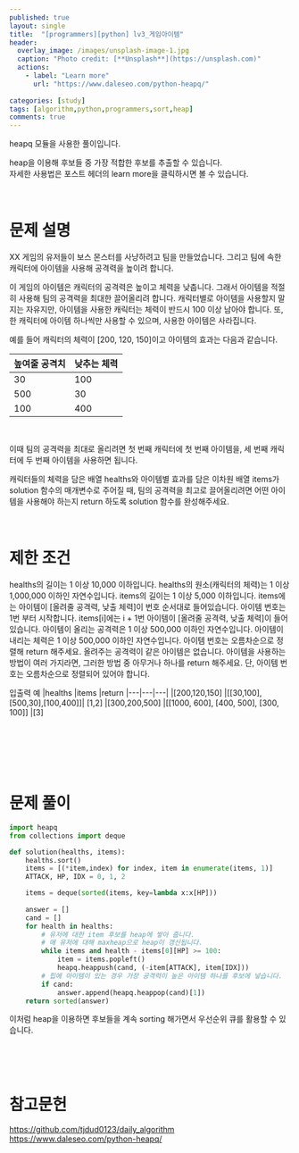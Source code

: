 ```yaml
---
published: true
layout: single
title:  "[programmers][python] lv3_게임아이템"
header:
  overlay_image: /images/unsplash-image-1.jpg
  caption: "Photo credit: [**Unsplash**](https://unsplash.com)"
  actions:
    - label: "Learn more"
      url: "https://www.daleseo.com/python-heapq/"
      
categories: [study]
tags: [algorithm,python,programmers,sort,heap]
comments: true
---
```


heapq 모듈을 사용한 풀이입니다. 

heap을 이용해 후보들 중 가장 적합한 후보를 추출할 수 있습니다.  
자세한 사용법은 포스트 헤더의 learn more을 클릭하시면 볼 수 있습니다. 

&nbsp;

# 문제 설명  
XX 게임의 유저들이 보스 몬스터를 사냥하려고 팀을 만들었습니다. 그리고 팀에 속한 캐릭터에 아이템을 사용해 공격력을 높이려 합니다.

이 게임의 아이템은 캐릭터의 공격력은 높이고 체력을 낮춥니다. 그래서 아이템을 적절히 사용해 팀의 공격력을 최대한 끌어올리려 합니다. 캐릭터별로 아이템을 사용할지 말지는 자유지만, 아이템을 사용한 캐릭터는 체력이 반드시 100 이상 남아야 합니다. 또, 한 캐릭터에 아이템 하나씩만 사용할 수 있으며, 사용한 아이템은 사라집니다.

예를 들어 캐릭터의 체력이 [200, 120, 150]이고 아이템의 효과는 다음과 같습니다.

|높여줄 공격치	|낮추는 체력
|---|---|
|30	|100|
|500|	30
|100|	400
&nbsp;

이때 팀의 공격력을 최대로 올리려면 첫 번째 캐릭터에 첫 번째 아이템을, 세 번째 캐릭터에 두 번째 아이템을 사용하면 됩니다.

캐릭터들의 체력을 담은 배열 healths와 아이템별 효과를 담은 이차원 배열 items가 solution 함수의 매개변수로 주어질 때, 팀의 공격력을 최고로 끌어올리려면 어떤 아이템을 사용해야 하는지 return 하도록 solution 함수를 완성해주세요.

&nbsp;

# 제한 조건
healths의 길이는 1 이상 10,000 이하입니다.
healths의 원소(캐릭터의 체력)는 1 이상 1,000,000 이하인 자연수입니다.
items의 길이는 1 이상 5,000 이하입니다.
items에는 아이템이 [올려줄 공격력, 낮출 체력]이 번호 순서대로 들어있습니다.
아이템 번호는 1번 부터 시작합니다.
items[i]에는 i + 1번 아이템이 [올려줄 공격력, 낮출 체력]이 들어있습니다.
아이템이 올리는 공격력은 1 이상 500,000 이하인 자연수입니다.
아이템이 내리는 체력은 1 이상 500,000 이하인 자연수입니다.
아이템 번호는 오름차순으로 정렬해 return 해주세요.
올려주는 공격력이 같은 아이템은 없습니다.
아이템을 사용하는 방법이 여러 가지라면, 그러한 방법 중 아무거나 하나를 return 해주세요. 단, 아이템 번호는 오름차순으로 정렬되어 있어야 합니다.

입출력 예
|healths	|items	|return
|---|---|---|
|[200,120,150]	|[[30,100],[500,30],[100,400]]|	[1,2]
|[300,200,500]	|[[1000, 600], [400, 500], [300, 100]]	|[3]


&nbsp;

&nbsp;

&nbsp;


# 문제 풀이

```py
import heapq
from collections import deque

def solution(healths, items):
    healths.sort()
    items = [(*item,index) for index, item in enumerate(items, 1)]
    ATTACK, HP, IDX = 0, 1, 2

    items = deque(sorted(items, key=lambda x:x[HP]))
    
    answer = []
    cand = []
    for health in healths:
        # 유저에 대한 item 후보를 heap에 쌓아 줍니다. 
        # 매 유저에 대해 maxheap으로 heap이 갱신됩니다. 
        while items and health - items[0][HP] >= 100:
            item = items.popleft()
            heapq.heappush(cand, (-item[ATTACK], item[IDX]))
        # 힙에 아이템이 있는 경우 가장 공격력이 높은 아이템 하나를 후보에 넣습니다. 
        if cand:
            answer.append(heapq.heappop(cand)[1])
    return sorted(answer)
```

이처럼 heap을 이용하면 후보들을 계속 sorting 해가면서 우선순위 큐를 활용할 수 있습니다. 


&nbsp;

&nbsp;


# 참고문헌

https://github.com/tjdud0123/daily_algorithm
https://www.daleseo.com/python-heapq/